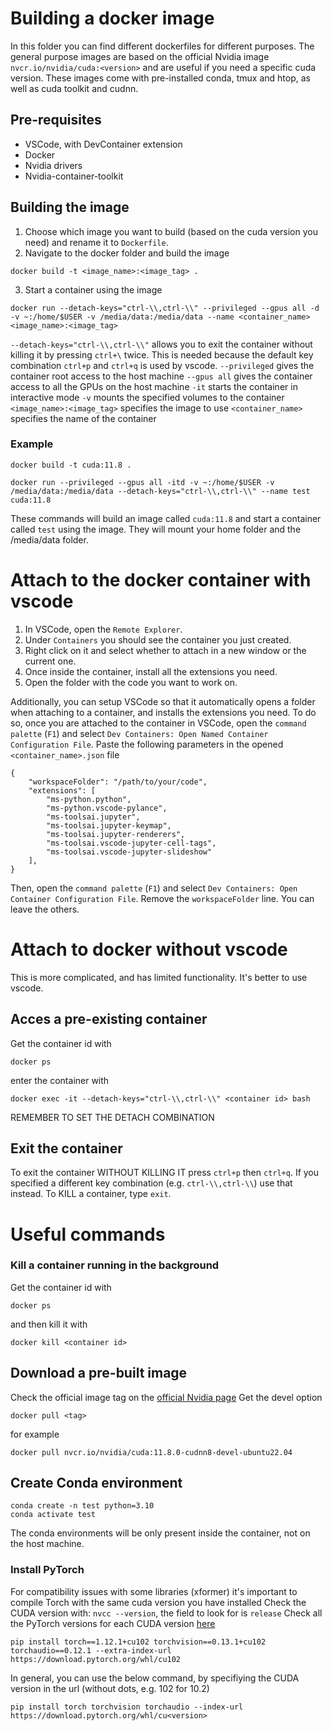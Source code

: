 # Building a docker image
In this folder you can find different dockerfiles for different purposes.
The general purpose images are based on the official Nvidia image `nvcr.io/nvidia/cuda:<version>` and are useful if you need a specific cuda version. These images come with pre-installed conda, tmux and htop, as well as cuda toolkit and cudnn.
## Pre-requisites
- VSCode, with DevContainer extension
- Docker
- Nvidia drivers
- Nvidia-container-toolkit

## Building the image
1. Choose which image you want to build (based on the cuda version you need) and rename it to `Dockerfile`.
1. Navigate to the docker folder and build the image
```
docker build -t <image_name>:<image_tag> .
```
3. Start a container using the image
```
docker run --detach-keys="ctrl-\\,ctrl-\\" --privileged --gpus all -d -v ~:/home/$USER -v /media/data:/media/data --name <container_name> <image_name>:<image_tag>
```
`--detach-keys="ctrl-\\,ctrl-\\"` allows you to exit the container without killing it by pressing `ctrl+\` twice. This is needed because the default key combination `ctrl+p` and `ctrl+q` is used by vscode.
`--privileged` gives the container root access to the host machine
`--gpus all` gives the container access to all the GPUs on the host machine
`-it` starts the container in interactive mode
`-v` mounts the specified volumes to the container
`<image_name>:<image_tag>` specifies the image to use
`<container_name>` specifies the name of the container

### Example
```
docker build -t cuda:11.8 .
```
```
docker run --privileged --gpus all -itd -v ~:/home/$USER -v /media/data:/media/data --detach-keys="ctrl-\\,ctrl-\\" --name test cuda:11.8
```
These commands will build an image called `cuda:11.8` and start a container called `test` using the image. They will mount your home folder and the /media/data folder.

# Attach to the docker container with vscode
1. In VSCode, open the `Remote Explorer`.
1. Under `Containers` you should see the container you just created.
1. Right click on it and select whether to attach in a new window or the current one.
1. Once inside the container, install all the extensions you need.
1. Open the folder with the code you want to work on.

Additionally, you can setup VSCode so that it automatically opens a folder when attaching to a container, and installs the extensions you need. To do so, once you are attached to the container in VSCode, open the `command palette` (`F1`) and select `Dev Containers: Open Named Container Configuration File`. Paste the following parameters in the opened `<container_name>.json` file
```
{
    "workspaceFolder": "/path/to/your/code",
    "extensions": [
		"ms-python.python",
		"ms-python.vscode-pylance",
		"ms-toolsai.jupyter",
		"ms-toolsai.jupyter-keymap",
		"ms-toolsai.jupyter-renderers",
		"ms-toolsai.vscode-jupyter-cell-tags",
		"ms-toolsai.vscode-jupyter-slideshow"
	],
}
```
Then, open the `command palette` (`F1`) and select `Dev Containers: Open Container Configuration File`. Remove the `workspaceFolder` line. You can leave the others.

# Attach to docker without vscode
This is more complicated, and has limited functionality. It's better to use vscode.

## Acces a pre-existing container
Get the container id with
```
docker ps
```
enter the container with
```
docker exec -it --detach-keys="ctrl-\\,ctrl-\\" <container id> bash
```
REMEMBER TO SET THE DETACH COMBINATION

## Exit the container
To exit the container WITHOUT KILLING IT press `ctrl+p` then `ctrl+q`. If you specified a different key combination (e.g. `ctrl-\\,ctrl-\\`) use that instead.
To KILL a container, type `exit`.

# Useful commands
### Kill a container running in the background
Get the container id with
```
docker ps
```
and then kill it with
```
docker kill <container id>
```

## Download a pre-built image
Check the official image tag on the [official Nvidia page](https://catalog.ngc.nvidia.com/orgs/nvidia/containers/cuda/tags)
Get the devel option 
```
docker pull <tag>
```
for example
```
docker pull nvcr.io/nvidia/cuda:11.8.0-cudnn8-devel-ubuntu22.04
```

## Create Conda environment
```
conda create -n test python=3.10
conda activate test
```
The conda environments will be only present inside the container, not on the host machine.

### Install PyTorch
For compatibility issues with some libraries (xformer) it's important to compile Torch with the same cuda version you have installed
Check the CUDA version with: `nvcc --version`, the field to look for is ```release```
Check all the PyTorch versions for each CUDA version [here](https://pytorch.org/get-started/previous-versions/)
```
pip install torch==1.12.1+cu102 torchvision==0.13.1+cu102 torchaudio==0.12.1 --extra-index-url https://download.pytorch.org/whl/cu102
```

In general, you can use the below command, by specifiying the CUDA version in the url (without dots, e.g. 102 for 10.2)
```
pip install torch torchvision torchaudio --index-url https://download.pytorch.org/whl/cu<version>
```